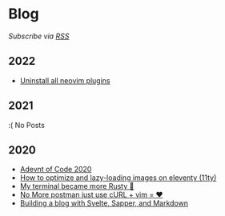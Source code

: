 # Blog

_Subscribe via [RSS](https://mahmoudashraf.dev/rss.xml)_

## 2022
- [Uninstall all neovim plugins](/blog/uninstall-all-neovim-plugins "2020-09-14")

## 2021
:( No Posts

## 2020
- [Adevnt of Code 2020](/blog/adevnt-of-code-2020 "2020-12-04")
- [How to optimize and lazy-loading images on eleventy (11ty)](/blog/how-to-optimize-and-lazyloading-images-on-eleventy "2020-09-01")
- [My terminal became more Rusty 🦀](/blog/my-terminal-became-more-rusty "2020-08-21")
- [No More postman just use cURL + vim = ❤](/blog/no-more-postman-just-curl-and-vim "2020-08-20")
- [Building a blog with Svelte, Sapper, and Markdown](/blog/build-a-blog-with-svelte-and-markdown "2020-03-02")

